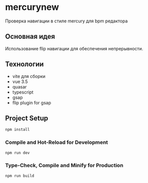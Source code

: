 # mercurynew

Проверка навигации в стиле mercury для bpm редактора

## Основная идея

Использование flip навигации для обеспечения непрерывности.

## Технологии

- vite для сборки
- vue 3.5
- quasar
- typescript
- gsap
- flip plugin for gsap


## Project Setup

```sh
npm install
```

### Compile and Hot-Reload for Development

```sh
npm run dev
```

### Type-Check, Compile and Minify for Production

```sh
npm run build
```

